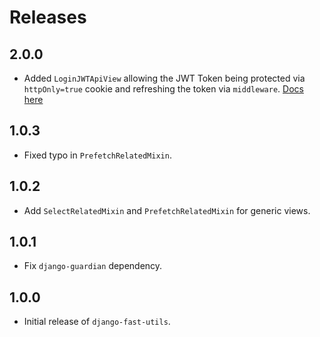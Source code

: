 # Releases

## 2.0.0

- Added `LoginJWTApiView` allowing the JWT Token being protected via `httpOnly=true` cookie
  and refreshing the token via `middleware`. [Docs here](./views/auth.md)

## 1.0.3

- Fixed typo in `PrefetchRelatedMixin`.

## 1.0.2

- Add `SelectRelatedMixin` and `PrefetchRelatedMixin` for generic views.

## 1.0.1

- Fix `django-guardian` dependency.

## 1.0.0

- Initial release of `django-fast-utils`.

